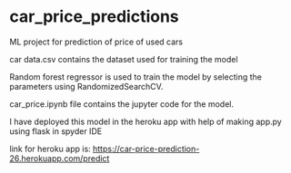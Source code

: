 # car_price_predictions

ML project for prediction of price of used cars


car data.csv contains the dataset used for training the model

Random forest regressor is used to train the model by selecting the parameters using RandomizedSearchCV.

car_price.ipynb file contains the jupyter code for the model.

I have deployed this model in the heroku app with help of making app.py using flask in spyder IDE

link for heroku app is: https://car-price-prediction-26.herokuapp.com/predict
